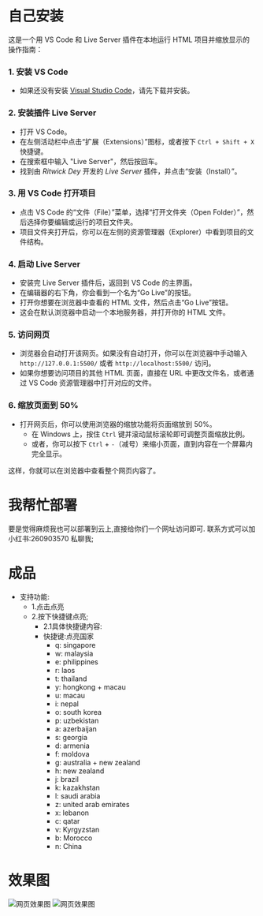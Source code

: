 # 自己安装
这是一个用 VS Code 和 Live Server 插件在本地运行 HTML 项目并缩放显示的操作指南：

### 1. 安装 VS Code
- 如果还没有安装 [Visual Studio Code](https://code.visualstudio.com/)，请先下载并安装。

### 2. 安装插件 Live Server
- 打开 VS Code。
- 在左侧活动栏中点击“扩展（Extensions）”图标，或者按下 `Ctrl + Shift + X` 快捷键。
- 在搜索框中输入 "Live Server"，然后按回车。
- 找到由 *Ritwick Dey* 开发的 *Live Server* 插件，并点击“安装（Install）”。

### 3. 用 VS Code 打开项目
- 点击 VS Code 的“文件（File）”菜单，选择“打开文件夹（Open Folder）”，然后选择你要编辑或运行的项目文件夹。
- 项目文件夹打开后，你可以在左侧的资源管理器（Explorer）中看到项目的文件结构。

### 4. 启动 Live Server
- 安装完 Live Server 插件后，返回到 VS Code 的主界面。
- 在编辑器的右下角，你会看到一个名为“Go Live”的按钮。
- 打开你想要在浏览器中查看的 HTML 文件，然后点击“Go Live”按钮。
- 这会在默认浏览器中启动一个本地服务器，并打开你的 HTML 文件。

### 5. 访问网页
- 浏览器会自动打开该网页。如果没有自动打开，你可以在浏览器中手动输入 `http://127.0.0.1:5500/` 或者 `http://localhost:5500/` 访问。
- 如果你想要访问项目的其他 HTML 页面，直接在 URL 中更改文件名，或者通过 VS Code 资源管理器中打开对应的文件。

### 6. 缩放页面到 50%
- 打开网页后，你可以使用浏览器的缩放功能将页面缩放到 50%。
  - 在 Windows 上，按住 `Ctrl` 键并滚动鼠标滚轮即可调整页面缩放比例。
  - 或者，你可以按下 `Ctrl` + `-`（减号）来缩小页面，直到内容在一个屏幕内完全显示。

这样，你就可以在浏览器中查看整个网页内容了。
# 我帮忙部署
要是觉得麻烦我也可以部署到云上,直接给你们一个网址访问即可.
联系方式可以加小红书:260903570
私聊我;
# 成品
- 支持功能: 
  - 1.点击点亮
  - 2.按下快捷键点亮;
    - 2.1具体快捷键内容:
    - 快捷键:点亮国家
      - q: singapore
      - w: malaysia
      - e: philippines
      - r: laos
      - t: thailand
      - y: hongkong + macau
      - u: macau
      - i: nepal
      - o: south korea
      - p: uzbekistan
      - a: azerbaijan
      - s: georgia
      - d: armenia
      - f: moldova
      - g: australia + new zealand
      - h: new zealand
      - j: brazil
      - k: kazakhstan
      - l: saudi arabia
      - z: united arab emirates
      - x: lebanon
      - c: qatar
      - v: Kyrgyzstan
      - b: Morocco
      - n: China
# 效果图

![网页效果图](./result/image1.png)
![网页效果图](./result/image2.png)